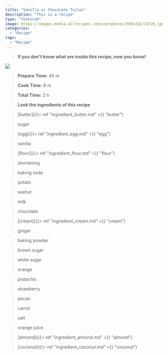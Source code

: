 ```yaml
---
title: "Vanilla or Chocolate Tuiles"
description: "This is a recipe"
type: "featured"
image: https://images.media-allrecipes.com/userphotos/560x315/14726.jpg
categories: 
  - "Recipe"
tags: 
  - "Recipe"
---
```



>**If you don't know what are inside this recipe, now you know!**

![](../images/Recipes-Banner.jpg)
> **Prepare Time:** 45 m


> **Cook Time:** 8 m


> **Total Time:** 2 h

> **Look the ingredients of this recipe**

> [butter]({{< ref "ingredient_butter.md" >}} "butter")

> sugar

> [egg]({{< ref "ingredient_egg.md" >}} "egg")

> vanilla

> [flour]({{< ref "ingredient_flour.md" >}} "flour")

> shortening

> baking soda

> potato

> walnut

> milk

> chocolate

> [cream]({{< ref "ingredient_cream.md" >}} "cream")

> ginger

> baking powder

> brown sugar

> white sugar

> orange

> pistachio

> strawberry

> pecan

> carrot

> salt

> orange juice

> [almond]({{< ref "ingredient_almond.md" >}} "almond")

> [coconut]({{< ref "ingredient_coconut.md" >}} "coconut")

